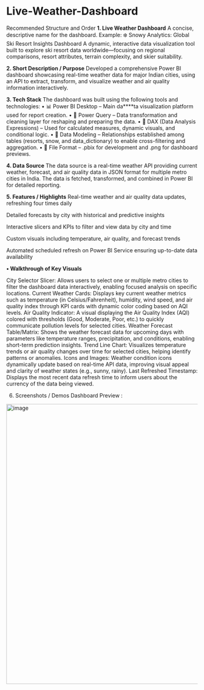 # Live-Weather-Dashboard
Recommended Structure and Order
**1. Live Weather Dashboard**
A concise, descriptive name for the dashboard. Example: ❄️ Snowy Analytics: Global Ski Resort Insights Dashboard A dynamic, interactive data visualization tool built to explore ski resort data worldwide—focusing on regional comparisons, resort attributes, terrain complexity, and skier suitability.

**2. Short Description / Purpose**
Developed a comprehensive Power BI dashboard showcasing real-time weather data for major Indian cities, using an API to extract, transform, and visualize weather and air quality information interactively.


**3. Tech Stack**
The dashboard was built using the following tools and technologies:
• 📊 Power BI Desktop – Main da****ta visualization platform used for report creation.
• 📂 Power Query – Data transformation and cleaning layer for reshaping and preparing the data.
• 🧠 DAX (Data Analysis Expressions) – Used for calculated measures, dynamic visuals, and conditional logic.
• 📝 Data Modeling – Relationships established among tables (resorts, snow, and data_dictionary) to enable cross-filtering and aggregation.
• 📁 File Format – .pbix for development and .png for dashboard previews.

**4. Data Source**
The data source is a real-time weather API providing current weather, forecast, and air quality data in JSON format for multiple metro cities in India. The data is fetched, transformed, and combined in Power BI for detailed reporting.

**5. Features / Highlights**
Real-time weather and air quality data updates, refreshing four times daily

Detailed forecasts by city with historical and predictive insights

Interactive slicers and KPIs to filter and view data by city and time

Custom visuals including temperature, air quality, and forecast trends

Automated scheduled refresh on Power BI Service ensuring up-to-date data availability

**• Walkthrough of Key Visuals**

City Selector Slicer: Allows users to select one or multiple metro cities to filter the dashboard data interactively, enabling focused analysis on specific locations.
Current Weather Cards: Displays key current weather metrics such as temperature (in Celsius/Fahrenheit), humidity, wind speed, and air quality index through KPI cards with dynamic color coding based on AQI levels.
Air Quality Indicator: A visual displaying the Air Quality Index (AQI) colored with thresholds (Good, Moderate, Poor, etc.) to quickly communicate pollution levels for selected cities.
Weather Forecast Table/Matrix: Shows the weather forecast data for upcoming days with parameters like temperature ranges, precipitation, and conditions, enabling short-term prediction insights.
Trend Line Chart: Visualizes temperature trends or air quality changes over time for selected cities, helping identify patterns or anomalies.
Icons and Images: Weather condition icons dynamically update based on real-time API data, improving visual appeal and clarity of weather states (e.g., sunny, rainy).
Last Refreshed Timestamp: Displays the most recent data refresh time to inform users about the currency of the data being viewed.

6. Screenshots / Demos
Dashboard Preview :
<img width="1320" height="737" alt="image" src="https://github.com/user-attachments/assets/26eeb23e-ee1d-4603-9ffe-58ebe90748d7" />
